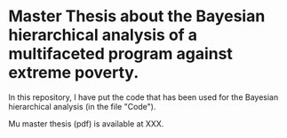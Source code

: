 # Master Thesis about the Bayesian hierarchical analysis of a multifaceted program against extreme poverty.


In this repository, I have put the code that has been used for the Bayesian hierarchical analysis (in the file "Code").

Mu master thesis (pdf) is available at XXX.




